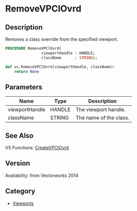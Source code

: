 # RemoveVPClOvrd

## Description
Removes a class override from the specified viewport.

```pascal
PROCEDURE RemoveVPClOvrd(
				viewportHandle : HANDLE;
				className      : STRING);
```

```python
def vs.RemoveVPClOvrd(viewportHandle, className):
    return None
```

## Parameters
|Name|Type|Description|
|---|---|---|
|viewportHandle|HANDLE|The viewport handle.|
|className|STRING|The name of the class.|

## See Also
VS Functions:
[CreateVPClOvrd](CreateVPClOvrd.md)

## Version
Availability: from Vectorworks 2014

## Category
* [Viewports](../Categories/Viewports.md)
